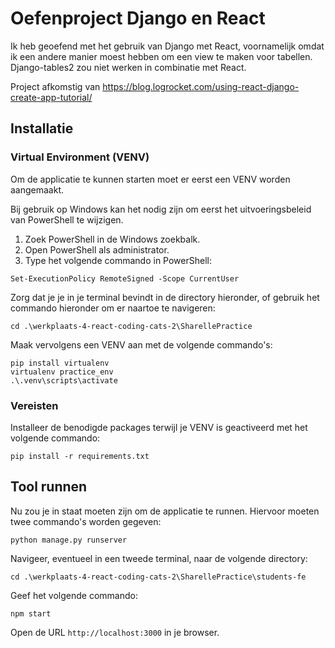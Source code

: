 # Oefenproject Django en React

Ik heb geoefend met het gebruik van Django met React,
voornamelijk omdat ik een andere manier moest hebben om 
een view te maken voor tabellen. Django-tables2 zou niet werken
in combinatie met React.

Project afkomstig van 
https://blog.logrocket.com/using-react-django-create-app-tutorial/

## Installatie

### Virtual Environment (VENV)

Om de applicatie te kunnen starten moet er eerst een VENV worden aangemaakt.

Bij gebruik op Windows kan het nodig zijn om eerst het uitvoeringsbeleid
van PowerShell te wijzigen.
1. Zoek PowerShell in de Windows zoekbalk.
2. Open PowerShell als administrator.
3. Type het volgende commando in PowerShell:
```
Set-ExecutionPolicy RemoteSigned -Scope CurrentUser
```

Zorg dat je je in je terminal bevindt in de directory hieronder, of gebruik het commando
hieronder om er naartoe te navigeren:
```
cd .\werkplaats-4-react-coding-cats-2\SharellePractice
```

Maak vervolgens een VENV aan met de volgende commando's:
```
pip install virtualenv
virtualenv practice_env
.\.venv\scripts\activate
```

### Vereisten

Installeer de benodigde packages terwijl je VENV is geactiveerd met het volgende commando:
```
pip install -r requirements.txt
```

## Tool runnen

Nu zou je in staat moeten zijn om de applicatie te runnen. Hiervoor moeten twee commando's worden gegeven:

```
python manage.py runserver
```

Navigeer, eventueel in een tweede terminal, naar de volgende directory:
```
cd .\werkplaats-4-react-coding-cats-2\SharellePractice\students-fe
```
Geef het volgende commando:
```
npm start
```

Open de URL `http://localhost:3000` in je browser.